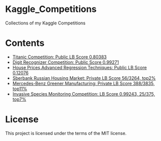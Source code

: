 # Kaggle_Competitions
Collections of my Kaggle Competitions
# Contents
- [Titanic Competition: Public LB Score 0.80383](https://github.com/SunnyMarkLiu/Kaggle_Titanic)
- [Digit Recognizer Competition: Public Score 0.99271](https://github.com/SunnyMarkLiu/DigitRecognizer)
- [House Prices,Advanced Regression Techniques: Public LB Score 0.12076](https://github.com/SunnyMarkLiu/Kaggle-House-Prices)
- [Sberbank Russian Housing Market: Private LB Score 56/3264, top2%](https://github.com/SunnyMarkLiu/Kaggle_Russian_Housing_Market)
- [Mercedes-Benz Greener Manufacturing: Private LB Score 388/3835, top11%](https://github.com/SunnyMarkLiu/Kaggle_Mercedes_Benz)
- [Invasive Species Monitoring Competition: LB Score 0.99243, 25/375, top7%](https://github.com/SunnyMarkLiu/Kaggle_Invasive_Species_Monitoring)

# License
This project is licensed under the terms of the MIT license.
